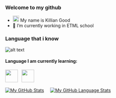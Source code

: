 ### Welcome to my github

- <img src="https://raw.githubusercontent.com/aemmadi/aemmadi/master/wave.gif" alt="alt text" width="20px" height="20px"> My name is Killian Good 
- 🏫  I’m currently working in ETML school

### Language that i know <br>
<img src="https://i.pinimg.com/originals/d5/bc/80/d5bc803f0ab768736cb0df5c06109c9a.png" alt="alt text" >


#### Language I am currently learning: <br>
<code><img height="40" src="https://banner2.cleanpng.com/20180330/zle/kisspng-microsoft-azure-sql-database-microsoft-sql-server-database-5abeaece642720.1956423515224460304102.jpg"></code> &nbsp;
<code><img height="40" src="https://upload.wikimedia.org/wikipedia/commons/thumb/2/27/PHP-logo.svg/1280px-PHP-logo.svg.png"></code>




[![My GitHub Stats](https://github-readme-stats.vercel.app/api/?username=KillianGood&count_private=true&theme=tokyonight&showicons=true)]() &nbsp; &nbsp;
[![My GitHub Language Stats](https://github-readme-stats.vercel.app/api/top-langs/?username=KillianGood&langs_count=5&theme=tokyonight)]()

